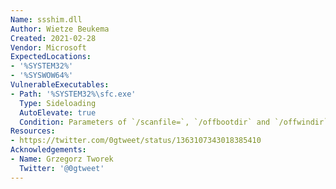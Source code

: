 ```yaml
---
Name: ssshim.dll
Author: Wietze Beukema
Created: 2021-02-28
Vendor: Microsoft
ExpectedLocations:
- '%SYSTEM32%'
- '%SYSWOW64%'
VulnerableExecutables:
- Path: '%SYSTEM32%\sfc.exe'
  Type: Sideloading
  AutoElevate: true
  Condition: Parameters of `/scanfile=`, `/offbootdir` and `/offwindir` required
Resources:
- https://twitter.com/0gtweet/status/1363107343018385410
Acknowledgements:
- Name: Grzegorz Tworek
  Twitter: '@0gtweet'
---
```

